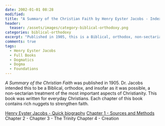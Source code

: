 ```yaml
---
date: 2002-01-01 08:28 
modified: 
title: "A Summary of the Christian Faith by Henry Eyster Jacobs - Index"
header: 
  teaser: /assets/images/category-biblical-orthodoxy.png
categories: biblical-orthodoxy
excerpt: "Published in 1905, this is a Biblical, orthodox, non-sectarian treatment of the most important aspects of Christianity for everyday Christians."
comments: true
tags:
  - Henry Eyster Jacobs
  - Full Books
  - Dogmatics
  - Dogma
  - Foundations
---
```


*A Summary of the Christian Faith* was published in 1905.  Dr. Jacobs intended this to be a Biblical, orthodox, and insofar as it was possible, a non-sectarian treatment of the most important aspects of Christianity.  This book was written for everyday Christians. Each chapter of this book contains rich nuggets to strengthen faith.  

[Henry Eyster Jacobs - Quick biography](/biblical-orthodoxy/jacobs-christian-faith-ch1-sources-methods)
[Chapter 1 - Sources and Methods](/biblical-orthodoxy/jacobs-christian-faith-ch1-sources-methods)
Chapter 2 -
Chapter 3 - The Trinity
Chapter 4 - Creation
